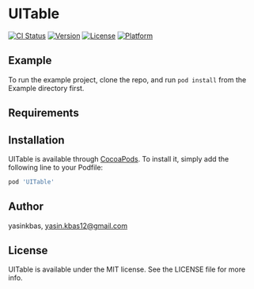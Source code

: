 # UITable

[![CI Status](https://img.shields.io/travis/yasinkbas/UITable.svg?style=flat)](https://travis-ci.org/yasinkbas/UITable)
[![Version](https://img.shields.io/cocoapods/v/UITable.svg?style=flat)](https://cocoapods.org/pods/UITable)
[![License](https://img.shields.io/cocoapods/l/UITable.svg?style=flat)](https://cocoapods.org/pods/UITable)
[![Platform](https://img.shields.io/cocoapods/p/UITable.svg?style=flat)](https://cocoapods.org/pods/UITable)

## Example

To run the example project, clone the repo, and run `pod install` from the Example directory first.

## Requirements

## Installation

UITable is available through [CocoaPods](https://cocoapods.org). To install
it, simply add the following line to your Podfile:

```ruby
pod 'UITable'
```

## Author

yasinkbas, yasin.kbas12@gmail.com

## License

UITable is available under the MIT license. See the LICENSE file for more info.
